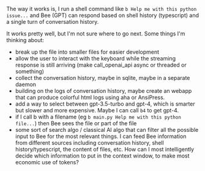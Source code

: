 
The way it works is, I run a shell command like `b Help me with this python issue...` and Bee (GPT) can respond based on shell history (typescript) and a single turn of conversation history.

It works pretty well, but I'm not sure where to go next. Some things I'm thinking about: 
* break up the file into smaller files for easier development
* allow the user to interact with the keyboard while the streaming response is still arriving (make call_openai_api async or threaded or something)
* collect the conversation history, maybe in sqlite, maybe in a separate daemon
* building on the logs of conversation history, maybe create an webapp that can produce colorful html logs using aha or AnsiPress.
* add a way to select between gpt-3.5-turbo and gpt-4, which is smarter but slower and more expensive. Maybe I can call `b4` to get gpt-4.
* if I call b with a filename (eg `b main.py Help me with this python file...`) then Bee sees the file or part of the file
* some sort of search algo / classical AI algo that can filter all the possible input to Bee for the most relevant things. I can feed Bee information from different sources including conversation history, shell history/typescript, the content of files, etc. How can I most intelligently decide which information to put in the context window, to make most economic use of tokens?

